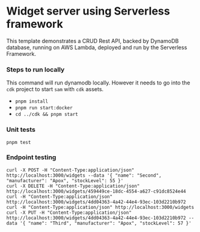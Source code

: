 # Widget server using Serverless framework

This template demonstrates a CRUD Rest API, backed by DynamoDB database, running on AWS Lambda, deployed and run by the Serverless Framework.

### Steps to run locally

This command will run dynamodb locally. However it needs to go into the `cdk` project to start `sam` with `cdk` assets.

* `pnpm install`
* `pnpm run start:docker`
* `cd ../cdk && pnpm start`

### Unit tests

```
pnpm test
```

### Endpoint testing

``````
curl -X POST -H "Content-Type:application/json" http://localhost:3000/widgets --data '{ "name": "Second", "manufacturer": "Apox", "stockLevel": 55 }'
curl -X DELETE -H "Content-Type:application/json" http://localhost:3000/widgets/459449ce-18dc-4554-a627-c91dc8524e44
curl -H "Content-Type:application/json" http://localhost:3000/widgets/4dd04363-4a42-44e4-93ec-103d2210b972
curl -H "Content-Type:application/json" http://localhost:3000/widgets
curl -X PUT -H "Content-Type:application/json" http://localhost:3000/widgets/4dd04363-4a42-44e4-93ec-103d2210b972 --data '{ "name": "Third", "manufacturer": "Apox", "stockLevel": 57 }'
``````
